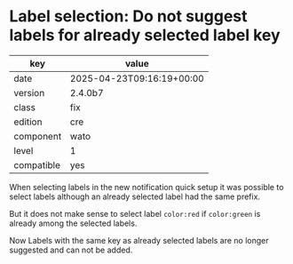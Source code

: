 [//]: # (werk v2)
# Label selection: Do not suggest labels for already selected label key

key        | value
---------- | ---
date       | 2025-04-23T09:16:19+00:00
version    | 2.4.0b7
class      | fix
edition    | cre
component  | wato
level      | 1
compatible | yes

When selecting labels in the new notification quick setup it was possible to
select labels although an already selected label had the same prefix.

But it does not make sense to select label `color:red` if `color:green` is
already among the selected labels.

Now Labels with the same key as already selected labels are no longer suggested
and can not be added.
